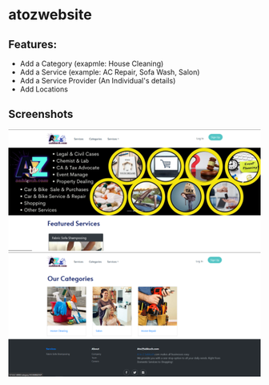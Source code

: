 # atozwebsite

## Features:
- Add a Category (exapmle: House Cleaning)
- Add a Service (example: AC Repair, Sofa Wash, Salon)
- Add a Service Provider (An Individual's details)
- Add Locations

## Screenshots

![image](Screenshots/screenshot_1.png)
![image](Screenshots/screenshot_2.png)
